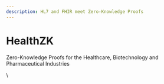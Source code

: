 ```yaml
---
description: HL7 and FHIR meet Zero-Knowledge Proofs
---
```


# HealthZK

Zero-Knowledge Proofs for the Healthcare, Biotechnology and Pharmaceutical Industries

\
